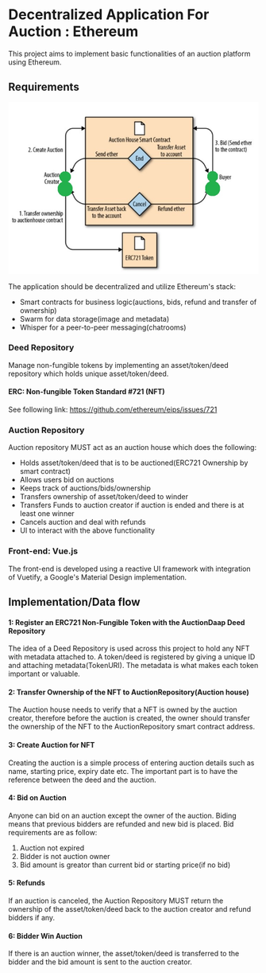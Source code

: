 # Decentralized Application For Auction : Ethereum

This project aims to implement basic functionalities of an auction platform using Ethereum.

## Requirements

![Diagram](diagram.jpg)

The application should be decentralized and utilize Ethereum's stack:

- Smart contracts for business logic(auctions, bids, refund and transfer of ownership)
- Swarm for data storage(image and metadata)
- Whisper for a peer-to-peer messaging(chatrooms)

### Deed Repository
Manage non-fungible tokens by implementing an asset/token/deed repository which holds unique asset/token/deed.

#### ERC: Non-fungible Token Standard #721 (NFT)
See following link: 
https://github.com/ethereum/eips/issues/721

### Auction Repository

Auction repository MUST act as an auction house which does the following:

- Holds asset/token/deed that is to be auctioned(ERC721 Ownership by smart contract)
- Allows users bid on auctions
- Keeps track of auctions/bids/ownership
- Transfers ownership of asset/token/deed to winder
- Transfers Funds to auction creator if auction is ended and there is at least one winner
- Cancels auction and deal with refunds
- UI to interact with the above functionality

### Front-end: Vue.js

The front-end is developed using a reactive UI framework with integration of Vuetify, a Google's Material Design implementation.

## Implementation/Data flow

#### 1: Register an ERC721 Non-Fungible Token with the AuctionDaap Deed Repository

The idea of a Deed Repository is used across this project to hold any NFT with metadata attached to. A token/deed is registered by giving a unique ID and attaching metadata(TokenURI). The metadata is what makes each token important or valuable.

#### 2: Transfer Ownership of the NFT to AuctionRepository(Auction house)

The Auction house needs to verify that a NFT is owned by the auction creator, therefore before the auction is created, the owner should transfer the ownership of the NFT to the AuctionRepository smart contract address.

#### 3: Create Auction for NFT

Creating the auction is a simple process of entering auction details such as name, starting price, expiry date etc. The important part is to have the reference between the deed and the auction.

#### 4: Bid on Auction

Anyone can bid on an auction except the owner of the auction. Biding means that previous bidders are refunded and new bid is placed. Bid requirements are as follow:
1. Auction not expired
2. Bidder is not auction owner
3. Bid amount is greator than current bid or starting price(if no bid)

#### 5: Refunds

If an auction is canceled, the Auction Repository MUST return the ownership of the asset/token/deed back to the auction creator and refund bidders if any.

#### 6: Bidder Win Auction

If there is an auction winner, the asset/token/deed is transferred to the bidder and the bid amount is sent to the auction creator.

